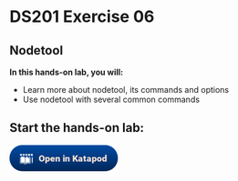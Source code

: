 # DS201 Exercise 06

## Nodetool

**In this hands-on lab, you will:**
* Learn more about nodetool, its commands and options
* Use nodetool with several common commands



## Start the hands-on lab:

[![Open in KataPod](https://github.com/DataStax-Academy/katapod-shared-assets/blob/main/images/open-in-katapod.png)](https://gitpod.io/##https://github.com/DataStax-Academy/ds201-lab06/)
